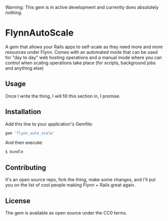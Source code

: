 Warning: This gem is in active development and currently does absolutely nothing.

# FlynnAutoScale
A gem that allows your Rails apps to self-scale as they need more and more resources under Flynn. Comes with an automated mode that can be used for "day to day" web hosting operations and a manual mode where you can control when scaling operations take place (for scripts, background jobs and anything else)

## Usage
Once I write the thing, I will fill this section in, I promise.

## Installation
Add this line to your application's Gemfile:

```ruby
gem 'flynn_auto_scale'
```

And then execute:
```bash
$ bundle
```

## Contributing
It's an open source repo, fork the thing, make some changes, and I'll put you on the list of cool people making Flynn + Rails great again.

## License
The gem is available as open source under the CC0 terms.
